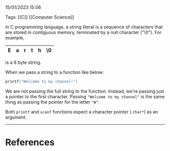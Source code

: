 15/01/2023 15:06

Tags: [[C]] [[Computer Science]]

In C programming language, a string literal is a sequence of characters that are stored in contiguous memory, terminated by a null character ("\\0"). For example,

| E | a | r | t | h | \\0 |
| - | - | - | - | - | - |

is a 6 byte string.

When we pass a string to a function like below:

```c
printf("Welcome to my channel!")
```

We are not passing the full string to the function. Instead, we're passing just a pointer to the first character. Passing `"Welcome to my channel"` is the same thing as passing the pointer for the letter `"W"`.

Both `printf` and `scanf` functions expect a character pointer ( `char*`) as an argument.

---
# References

